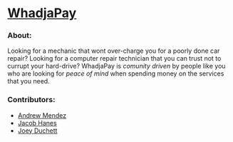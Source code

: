 
# [WhadjaPay](https://infinite-brushlands-53945.herokuapp.com/)


### About:
Looking for a mechanic that wont over-charge you for a poorly done car repair? Looking for a computer repair technician that you can trust not to currupt your hard-drive? WhadjaPay is *comunity driven* by people like you who are looking for *peace of mind* when spending money on the services that you need.

### Contributors:
* [Andrew Mendez](https://github.com/MendezAndrewM)
* [Jacob Hanes](https://github.com/jacobhanes)
* [Joey Duchett](https://github.com/joeyduchett)
